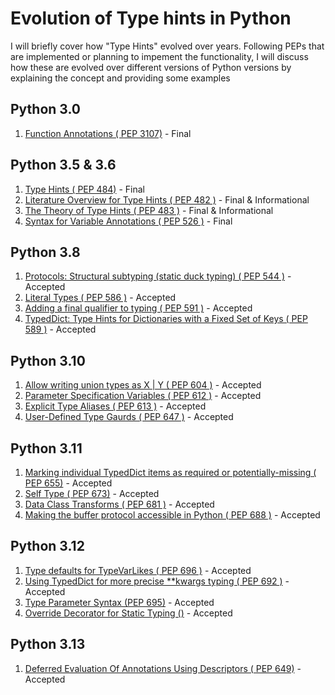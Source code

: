 # Evolution of Type hints in Python

I will briefly cover how "Type Hints" evolved over years. Following PEPs that are implemented or planning to impement the functionality, I will discuss how these are evolved over different versions of Python versions by explaining the concept and providing some examples

## Python 3.0
1. [Function Annotations ( PEP 3107)](https://peps.python.org/pep-3107) - Final
## Python 3.5 & 3.6
1. [Type Hints ( PEP 484)](https://peps.python.org/pep-0484) - Final 
2. [Literature Overview for Type Hints ( PEP 482 )](https://peps.python.org/pep-0482) - Final & Informational
3. [The Theory of Type Hints ( PEP 483 )](https://peps.python.org/pep-0483) - Final & Informational
4. [Syntax for Variable Annotations ( PEP 526 )](https://peps.python.org/pep-0526) - Final
## Python 3.8
1. [Protocols: Structural subtyping (static duck typing) ( PEP 544 )](https://peps.python.org/pep-0544) - Accepted
2. [Literal Types ( PEP 586 )](https://peps.python.org/pep-0586) - Accepted
3. [Adding a final qualifier to typing ( PEP 591 )](https://peps.python.org/pep-0591) - Accepted
4. [TypedDict: Type Hints for Dictionaries with a Fixed Set of Keys ( PEP 589 )](https://peps.python.org/pep-0589) - Accepted
## Python 3.10
1. [Allow writing union types as X | Y ( PEP 604 )](https://peps.python.org/pep-0604) - Accepted
2. [Parameter Specification Variables ( PEP 612 )](https://peps.python.org/pep-0612) - Accepted
3. [Explicit Type Aliases ( PEP 613 )](https://peps.python.org/pep-0613) - Accepted
4. [User-Defined Type Gaurds ( PEP 647 )](https://peps.python.org/pep-0647) - Accepted
## Python 3.11
1. [Marking individual TypedDict items as required or potentially-missing ( PEP 655)](https://peps.python.org/pep-0655/) - Accepted
2. [Self Type ( PEP 673)](https://peps.python.org/pep-0673/) - Accepted
3. [Data Class Transforms ( PEP 681 )](https://peps.python.org/pep-0681/) - Accepted
4. [Making the buffer protocol accessible in Python ( PEP 688 )](https://peps.python.org/pep-0688/) - Accepted
## Python 3.12
1. [Type defaults for TypeVarLikes ( PEP 696 )](https://peps.python.org/pep-0696/) - Accepted
2. [Using TypedDict for more precise **kwargs typing ( PEP 692 )](https://peps.python.org/pep-0692/) - Accepted
3. [Type Parameter Syntax (PEP 695)](https://peps.python.org/pep-0695/) - Accepted
4. [Override Decorator for Static Typing ()](https://peps.python.org/pep-0698/) - Accepted
## Python 3.13
1. [Deferred Evaluation Of Annotations Using Descriptors ( PEP 649)](https://peps.python.org/pep-0649/) - Accepted
